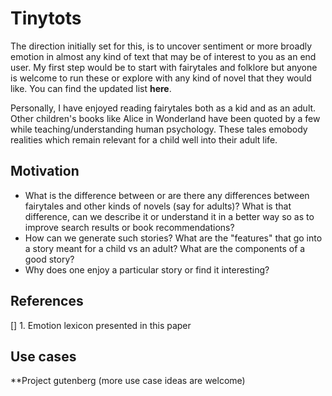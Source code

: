 # Tinytots
The direction initially set for this, is to uncover sentiment or more broadly emotion in almost any kind of text that may be of interest to you as an end user. My first step would be to start with fairytales and folklore but anyone is welcome to run these or explore with any kind of novel that they would like. You can find the updated list **here**.

Personally, I have enjoyed reading fairytales both as a kid and as an adult. Other children's books like Alice in Wonderland have been quoted by a few while teaching/understanding human psychology. These tales emobody realities which remain relevant for a child well into their adult life.  

## Motivation 

- What is the difference between or are there any differences between fairytales and other kinds of novels (say for adults)? What is that difference, can we describe it or understand it in a better way so as to improve search results or book recommendations?
- How can we generate such stories? What are the "features" that go into a story meant for a child vs an adult? What are the components of a good story?
- Why does one enjoy a particular story or find it interesting?

## References
[] 1. Emotion lexicon presented in this paper 

## Use cases
**Project gutenberg
(more use case ideas are welcome)
